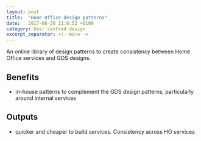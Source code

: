 ```yaml
---
layout: post
title:  "Home Office design patterns"
date:   2017-06-30 11:6:52 +0100
category: User centred design
excerpt_separator: <!--more-->
---
```


An online library of design patterns to create consistency between Home Office services and GDS designs.

<!--more-->

## Benefits

- in-house patterns to complement the GDS design patterns, particularly around internal services

## Outputs

- quicker and cheaper to build services. Consistency across HO services

